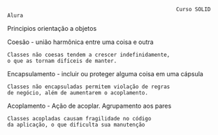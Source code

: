                                                           Curso SOLID Alura
                                                          
                                                          
                                                          
Principios orientação a objetos

Coesão - união harmônica entre uma coisa e outra

	Classes não coesas tendem a crescer indefinidamente, 
	o que as tornam difíceis de manter.


Encapsulamento - incluir ou proteger alguma coisa em uma cápsula
	
	Classes não encapsuladas permitem violação de regras
	de negócio, além de aumentarem o acoplamento.


Acoplamento - Ação de acoplar. Agrupamento aos pares

	Classes acopladas causam fragilidade no código
	da aplicação, o que dificulta sua manutenção


